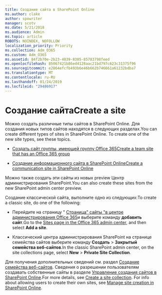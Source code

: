 ```yaml
---
title: Создание сайта в SharePoint Online
ms.author: clake
author: spowriter
manager: scotv
ms.date: 5/21/2018
ms.audience: Admin
ms.topic: article
ROBOTS: NOINDEX, NOFOLLOW
localization_priority: Priority
ms.collection: Adm_O365
ms.custom: Adm_O365
ms.assetid: 84f2b70e-2b23-4039-8305-85783798feed
ms.openlocfilehash: 85067421b86ed4128aac21bd797c623c31375f96
ms.sourcegitcommit: e2864efcfb493b6e46b662b746661a61232bdba7
ms.translationtype: MT
ms.contentlocale: ru-RU
ms.lasthandoff: 01/24/2019
ms.locfileid: "29486917"
---
```

# <a name="create-a-site"></a><span data-ttu-id="81462-102">Создание сайта</span><span class="sxs-lookup"><span data-stu-id="81462-102">Create a site</span></span>

<span data-ttu-id="81462-p101">Можно создать различные типы сайтов в SharePoint Online. Для создания новых типов сайтов находятся в следующих разделах.</span><span class="sxs-lookup"><span data-stu-id="81462-p101">You can create different types of sites in SharePoint Online. To create one of the new site types, see these topics.</span></span>
  
- [<span data-ttu-id="81462-105">Создать сайт группы, имеющей группу Office 365</span><span class="sxs-lookup"><span data-stu-id="81462-105">Create a team site that has an Office 365 group</span></span>](https://go.microsoft.com/fwlink/?linkid=866292)
    
- [<span data-ttu-id="81462-106">Создание информационного сайта в SharePoint Online</span><span class="sxs-lookup"><span data-stu-id="81462-106">Create a communication site in SharePoint Online</span></span>](https://go.microsoft.com/fwlink/?linkid=866294)
    
<span data-ttu-id="81462-107">Можно также создать эти сайты из новых preview Центр администрирования SharePoint.</span><span class="sxs-lookup"><span data-stu-id="81462-107">You can also create these sites from the new SharePoint admin center preview.</span></span>
  
<span data-ttu-id="81462-108">Создание классической сайта, выполните одно из следующих:</span><span class="sxs-lookup"><span data-stu-id="81462-108">To create a classic site, do one of the following:</span></span>
  
- <span data-ttu-id="81462-109">Перейдите на страницу " [Страница" сайты "в центре администрирования Office 365](https://portal.office.com/adminportal/home#/SitesList)и выберите команду **добавить сайт**.</span><span class="sxs-lookup"><span data-stu-id="81462-109">Go to the [Sites page in the Office 365 admin center](https://portal.office.com/adminportal/home#/SitesList), and then select **Add a site**.</span></span>
    
- <span data-ttu-id="81462-110">Классический центра администрирования SharePoint на странице семейства сайтов выберите команду **Создать** \> **Закрытый семейства веб-сайтов**.</span><span class="sxs-lookup"><span data-stu-id="81462-110">In the classic SharePoint admin center, on the site collections page, select **New** \> **Private Site Collection**.</span></span>
    
<span data-ttu-id="81462-p102">Для получения дополнительных сведений см. раздел [Создание семейства веб-сайтов](https://go.microsoft.com/fwlink/?linkid=866295). Сведения о разрешении пользователям создавать собственные сайты в разделе [Управление создания сайтов в SharePoint Online](https://go.microsoft.com/fwlink/?linkid=866296).</span><span class="sxs-lookup"><span data-stu-id="81462-p102">For more details, see [Create a site collection](https://go.microsoft.com/fwlink/?linkid=866295). For info about allowing users to create their own sites, see [Manage site creation in SharePoint Online](https://go.microsoft.com/fwlink/?linkid=866296).</span></span>
  

